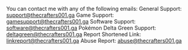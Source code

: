 You can contact me with any of the following emails:
General Support: support@thecrafters001.ga
Game Support: gamesupport@thecrafters001.ga
Software Support: software@thecrafters001.ga
Pok&eacute;mon Delta Green Support: deltagreen@thecrafters001.ga
Report Shortened Link: linkreport@thecrafters001.ga
Abuse Report: abuse@thecrafters001.ga